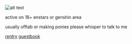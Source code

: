 ![alt text](https://cdn.discordapp.com/attachments/971723274721566752/1207819590399295508/Untitled13_20240215220739.png?ex=65e108a6&is=65ce93a6&hm=1e67f6dbd3d2ce859716f02b129afc19939d7795adf4fe3c2e40f065b183bcf1&)

active on 18+ enstars or genshin area 

usually offtab or making ponies please whisper to talk to me

[rentry](https://rentry.co/girlishdyke)       [guestbook](https://guncest.123guestbook.com)
